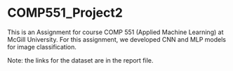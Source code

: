 # COMP551_Project2
This is an Assignment for course COMP 551 (Applied Machine Learning) at McGill University. For this assignment, we developed CNN and MLP models for image classification.

Note: the links for the dataset are in the report file.
